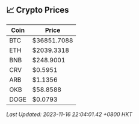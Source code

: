 ## 📈 Crypto Prices

| Coin | Price |
| ---- | ----- |
| BTC | $36851.7088 |
| ETH | $2039.3318 |
| BNB | $248.9001 |
| CRV | $0.5951 |
| ARB | $1.1356 |
| OKB | $58.8588 |
| DOGE | $0.0793 |

_Last Updated: 2023-11-16 22:04:01.42 +0800 HKT_